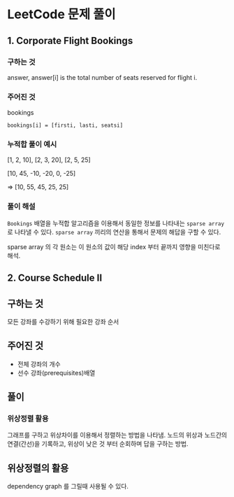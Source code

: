 # LeetCode 문제 풀이

## 1. Corporate Flight Bookings
### 구하는 것 
answer, answer[i] is the total number of seats reserved for flight i.

### 주어진 것 
bookings
```
bookings[i] = [firsti, lasti, seatsi]
```

### 누적합 풀이 예시
[1, 2, 10],
[2, 3, 20],
[2, 5, 25]

[10, 45, -10, -20, 0, -25]

=> [10, 55, 45, 25, 25]

### 풀이 해설
`Bookings` 배열을 누적합 알고리즘을 이용해서 
동일한 정보를 나타내는 `sparse array`로 나타낼 수 있다. 
`sparse array` 끼리의 연산을 통해서 문제의 해답을 구할 수 있다. 

sparse array 의 각 원소는 이 원소의 값이 해당 index 부터 끝까지 영향을 미친다로 해석. 

## 2. Course Schedule II

## 구하는 것
모든 강좌를 수강하기 위해 필요한 강좌 순서

## 주어진 것
- 전체 강좌의 개수 
- 선수 강좌(prerequisites)배열

## 풀이
### 위상정렬 활용
그래프를 구하고 위상차이를 이용해서 정렬하는 방법을 나타냄. 
노드의 위상과 노드간의 연결(간선)을 기록하고, 
위상이 낮은 것 부터 순회하며 답을 구하는 방법. 

## 위상정렬의 활용
dependency graph 를 그릴때 사용될 수 있다. 
